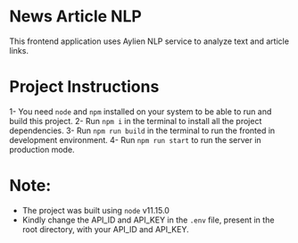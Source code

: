 # News Article NLP

This frontend application uses Aylien NLP service to analyze text and article links.

# Project Instructions

1- You need `node` and `npm` installed on your system to be able to run and build this project.
2- Run `npm i` in the terminal to install all the project dependencies.
3- Run `npm run build` in the terminal to run the fronted in development environment.
4- Run `npm run start` to run the server in production mode.

# Note: 
- The project was built using `node` v11.15.0
- Kindly change the API_ID and API_KEY in the `.env` file, present in the root directory, with your API_ID and API_KEY.
